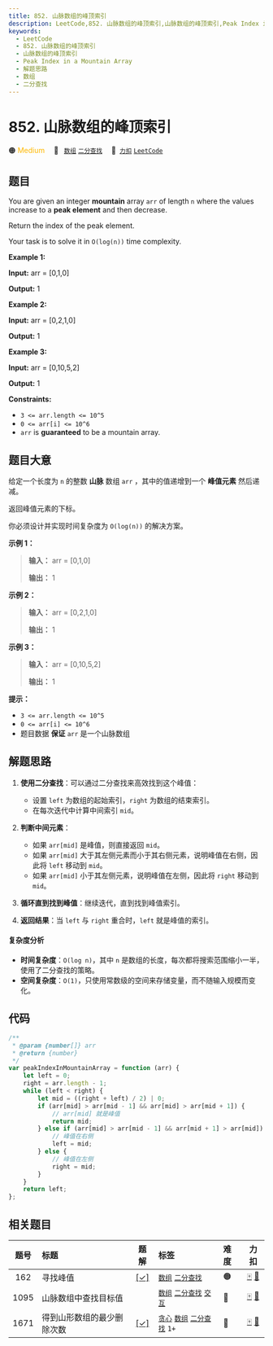 ```yaml
---
title: 852. 山脉数组的峰顶索引
description: LeetCode,852. 山脉数组的峰顶索引,山脉数组的峰顶索引,Peak Index in a Mountain Array,解题思路,数组,二分查找
keywords:
  - LeetCode
  - 852. 山脉数组的峰顶索引
  - 山脉数组的峰顶索引
  - Peak Index in a Mountain Array
  - 解题思路
  - 数组
  - 二分查找
---
```


# 852. 山脉数组的峰顶索引

🟠 <font color=#ffb800>Medium</font>&emsp; 🔖&ensp; [`数组`](/tag/array.md) [`二分查找`](/tag/binary-search.md)&emsp; 🔗&ensp;[`力扣`](https://leetcode.cn/problems/peak-index-in-a-mountain-array) [`LeetCode`](https://leetcode.com/problems/peak-index-in-a-mountain-array)

## 题目

You are given an integer **mountain** array `arr` of length `n` where the
values increase to a **peak element** and then decrease.

Return the index of the peak element.

Your task is to solve it in `O(log(n))` time complexity.

**Example 1:**

**Input:** arr = [0,1,0]

**Output:** 1

**Example 2:**

**Input:** arr = [0,2,1,0]

**Output:** 1

**Example 3:**

**Input:** arr = [0,10,5,2]

**Output:** 1

**Constraints:**

- `3 <= arr.length <= 10^5`
- `0 <= arr[i] <= 10^6`
- `arr` is **guaranteed** to be a mountain array.

## 题目大意

给定一个长度为 `n` 的整数 **山脉** 数组 `arr` ，其中的值递增到一个 **峰值元素** 然后递减。

返回峰值元素的下标。

你必须设计并实现时间复杂度为 `O(log(n))` 的解决方案。

**示例 1：**

> **输入：** arr = [0,1,0]
>
> **输出：** 1

**示例 2：**

> **输入：** arr = [0,2,1,0]
>
> **输出：** 1

**示例 3：**

> **输入：** arr = [0,10,5,2]
>
> **输出：** 1

**提示：**

- `3 <= arr.length <= 10^5`
- `0 <= arr[i] <= 10^6`
- 题目数据 **保证** `arr` 是一个山脉数组

## 解题思路

1. **使用二分查找**：可以通过二分查找来高效找到这个峰值：

   - 设置 `left` 为数组的起始索引，`right` 为数组的结束索引。
   - 在每次迭代中计算中间索引 `mid`。

2. **判断中间元素**：

   - 如果 `arr[mid]` 是峰值，则直接返回 `mid`。
   - 如果 `arr[mid]` 大于其左侧元素而小于其右侧元素，说明峰值在右侧，因此将 `left` 移动到 `mid`。
   - 如果 `arr[mid]` 小于其左侧元素，说明峰值在左侧，因此将 `right` 移动到 `mid`。

3. **循环直到找到峰值**：继续迭代，直到找到峰值索引。

4. **返回结果**：当 `left` 与 `right` 重合时，`left` 就是峰值的索引。

#### 复杂度分析

- **时间复杂度**：`O(log n)`，其中 `n` 是数组的长度，每次都将搜索范围缩小一半，使用了二分查找的策略。
- **空间复杂度**：`O(1)`，只使用常数级的空间来存储变量，而不随输入规模而变化。

## 代码

```javascript
/**
 * @param {number[]} arr
 * @return {number}
 */
var peakIndexInMountainArray = function (arr) {
	let left = 0;
	right = arr.length - 1;
	while (left < right) {
		let mid = ((right + left) / 2) | 0;
		if (arr[mid] > arr[mid - 1] && arr[mid] > arr[mid + 1]) {
			// arr[mid] 就是峰值
			return mid;
		} else if (arr[mid] > arr[mid - 1] && arr[mid + 1] > arr[mid]) {
			// 峰值在右侧
			left = mid;
		} else {
			// 峰值在左侧
			right = mid;
		}
	}
	return left;
};
```

## 相关题目

<!-- prettier-ignore -->
| 题号 | 标题 | 题解 | 标签 | 难度 | 力扣 |
| :------: | :------ | :------: | :------ | :------ | :------: |
| 162 | 寻找峰值 | [[✓]](/problem/0162.md) |  [`数组`](/tag/array.md) [`二分查找`](/tag/binary-search.md) | 🟠 | [🀄️](https://leetcode.cn/problems/find-peak-element) [🔗](https://leetcode.com/problems/find-peak-element) |
| 1095 | 山脉数组中查找目标值 |  |  [`数组`](/tag/array.md) [`二分查找`](/tag/binary-search.md) [`交互`](/tag/interactive.md) | 🔴 | [🀄️](https://leetcode.cn/problems/find-in-mountain-array) [🔗](https://leetcode.com/problems/find-in-mountain-array) |
| 1671 | 得到山形数组的最少删除次数 | [[✓]](/problem/1671.md) |  [`贪心`](/tag/greedy.md) [`数组`](/tag/array.md) [`二分查找`](/tag/binary-search.md) `1+` | 🔴 | [🀄️](https://leetcode.cn/problems/minimum-number-of-removals-to-make-mountain-array) [🔗](https://leetcode.com/problems/minimum-number-of-removals-to-make-mountain-array) |